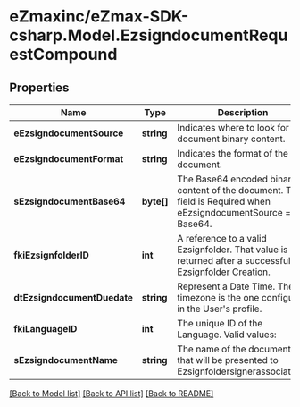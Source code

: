 
# eZmaxinc/eZmax-SDK-csharp.Model.EzsigndocumentRequestCompound

## Properties

Name | Type | Description | Notes
------------ | ------------- | ------------- | -------------
**eEzsigndocumentSource** | **string** | Indicates where to look for the document binary content. | 
**eEzsigndocumentFormat** | **string** | Indicates the format of the document. | 
**sEzsigndocumentBase64** | **byte[]** | The Base64 encoded binary content of the document.  This field is Required when eEzsigndocumentSource &#x3D; Base64. | [optional] 
**fkiEzsignfolderID** | **int** | A reference to a valid Ezsignfolder.  That value is returned after a successful Ezsignfolder Creation. | 
**dtEzsigndocumentDuedate** | **string** | Represent a Date Time. The timezone is the one configured in the User&#39;s profile. | 
**fkiLanguageID** | **int** | The unique ID of the Language.  Valid values:  |Value|Description| |-|-| |1|French| |2|English| | 
**sEzsigndocumentName** | **string** | The name of the document that will be presented to Ezsignfoldersignerassociations | 

[[Back to Model list]](../README.md#documentation-for-models)
[[Back to API list]](../README.md#documentation-for-api-endpoints)
[[Back to README]](../README.md)

